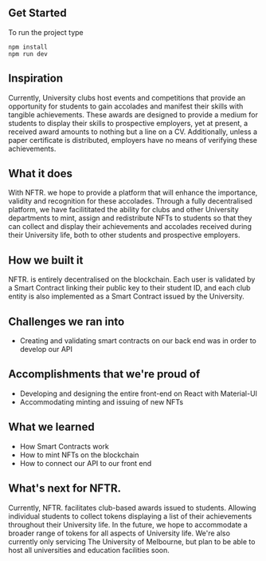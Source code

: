 ## Get Started
To run the project type 

```
npm install
npm run dev
```

## Inspiration
Currently, University clubs host events and competitions that provide an opportunity for students to gain accolades and manifest their skills with tangible achievements. These awards are designed to provide a medium for students to display their skills to prospective employers, yet at present, a received award amounts to nothing but a line on a CV. Additionally, unless a paper certificate is distributed, employers have no means of verifying these achievements.

## What it does
With NFTR. we hope to provide a platform that will enhance the importance, validity and recognition for these accolades. Through a fully decentralised platform, we have facilititated the ability for clubs and other University departments to mint, assign and redistribute NFTs to students so that they can collect and display their achievements and accolades received during their University life, both to other students and prospective employers. 

## How we built it
NFTR. is entirely decentralised on the blockchain. Each user is validated by a Smart Contract linking their public key to their student ID, and each club entity is also implemented as a Smart Contract issued by the University.

## Challenges we ran into
- Creating and validating smart contracts on our back end was in order to develop our API

## Accomplishments that we're proud of
- Developing and designing the entire front-end on React with Material-UI
- Accommodating minting and issuing of new NFTs

## What we learned
- How Smart Contracts work
- How to mint NFTs on the blockchain
- How to connect our API to our front end 

## What's next for NFTR.
Currently, NFTR. facilitates club-based awards issued to students. Allowing individual students to collect tokens displaying a list of their achievements throughout their University life. 
In the future, we hope to accommodate a broader range of tokens for all aspects of University life. We're also currently only servicing The University of Melbourne, but plan to be able to host all universities and education facilities soon. 
